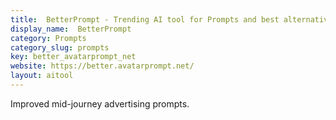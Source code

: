 ```yaml
---
title:  BetterPrompt - Trending AI tool for Prompts and best alternatives
display_name:  BetterPrompt
category: Prompts
category_slug: prompts
key: better_avatarprompt_net
website: https://better.avatarprompt.net/
layout: aitool
---
```


Improved mid-journey advertising prompts.
